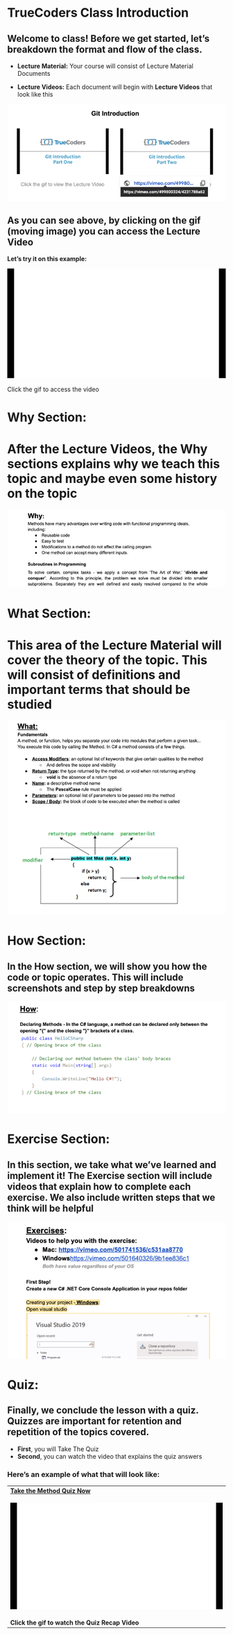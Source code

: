 # **TrueCoders Class Introduction**

## Welcome to class!  Before we get started, let’s breakdown the format and flow of the class.

- **Lecture Material:** Your course will consist of Lecture Material Documents

- **Lecture Videos:** Each document will begin with **Lecture Videos** that look like this

![alt_text](pic1.png)

## As you can see above, by clicking on the gif (moving image) you can access the Lecture Video

**Let’s try it on this example:**

[![gif1](gif1.gif)](https://vimeo.com/501103749/9090b46e57)

Click the gif to access the video

# **Why Section:**

# After the Lecture Videos, the **Why** sections explains why we teach this topic and maybe even some history on the topic

![alt_text](pic2.png)

# **What Section:**

# This area of the Lecture Material will cover the theory of the topic.  This will consist of definitions and important terms that should be studied

![alt_text](pic3.png)

# **How Section:**

## In the **How** section, we will show you how the code or topic operates.  This will include screenshots and step by step breakdowns

![alt_text](pic4.png)

# **Exercise Section:**

## In this section, we take what we’ve learned and implement it!  The **Exercise section** will include videos that explain how to complete each exercise.  We also include written steps that we think will be helpful

![alt_text](pic5.png)

# **Quiz:**

## Finally, we conclude the lesson with a quiz.  Quizzes are important for retention and repetition of the topics covered.
- **First**, you will Take The Quiz
- **Second**, you can watch the video that explains the quiz answers

### Here’s an example of what that will look like:

<table>
  <tr>
   <td><strong><a href="https://forms.gle/b5QoTSZ4Xq1YhzFe9">Take the Method Quiz Now</a></strong>
   </td>
  </tr>
  <tr>
   <td>

[![gif2](gif2.gif)](https://vimeo.com/501103749/9090b46e57)

   </td>
  </tr>
  <tr>
   <td><strong>Click the gif to watch the Quiz Recap Video</strong>
   </td>
  </tr>
</table>

